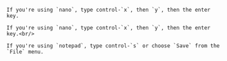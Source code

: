 ````{tab} Linux
If you're using `nano`, type control-`x`, then `y`, then the enter key.
````
````{tab} OS X
If you're using `nano`, type control-`x`, then `y`, then the enter key.<br/>
````
````{tab} Windows
If you're using `notepad`, type control-`s` or choose `Save` from the `File` menu.
````
